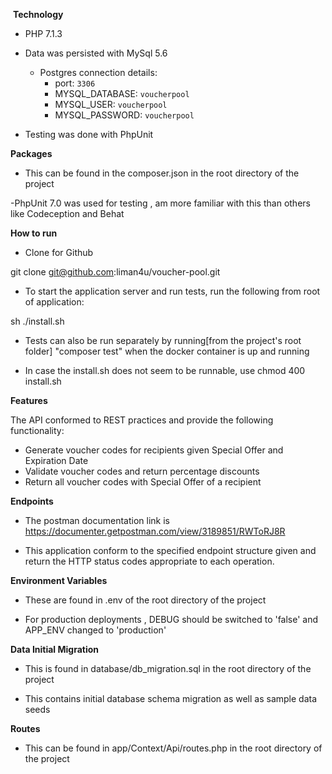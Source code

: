  **Technology**

- PHP 7.1.3

- Data was persisted with MySql 5.6 
    - Postgres connection details:
        - port: `3306`
        - MYSQL_DATABASE: `voucherpool`
        - MYSQL_USER: `voucherpool`
        - MYSQL_PASSWORD: `voucherpool`

- Testing was done with PhpUnit 

 **Packages**

- This can be found in the composer.json in the root directory of the project

-PhpUnit 7.0 was used for testing , am more familiar with this than others like Codeception and Behat


 **How to run**
- Clone for Github

git clone git@github.com:liman4u/voucher-pool.git

- To start the application server and run tests, run the following from root of application:

sh ./install.sh

- Tests can also be run separately by running[from the project's root folder] "composer test" when the docker container is up and running

- In case the install.sh does not seem to be runnable, use chmod 400 install.sh

 **Features**

The API  conformed to REST practices and  provide the following functionality:

- Generate voucher codes for recipients given Special Offer and Expiration Date
- Validate voucher codes and return percentage discounts
- Return all voucher codes with Special Offer of a recipient

 **Endpoints**

- The postman documentation link is https://documenter.getpostman.com/view/3189851/RWToRJ8R

- This application conform to the specified endpoint structure given and return the HTTP status codes appropriate to each operation.  


 **Environment Variables**

- These are found in .env of the root directory of the project

- For production deployments , DEBUG should be switched to 'false' and APP_ENV changed to 'production'


 **Data Initial Migration**

- This is found in database/db_migration.sql in the root directory of the project

- This contains initial database schema migration as well as sample data seeds 

 **Routes**

- This can be found in app/Context/Api/routes.php in the root directory of the project